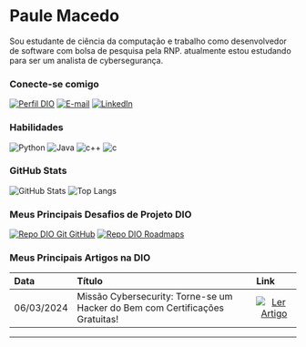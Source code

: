 <!--<h1>
    <a href="https://www.dio.me/">
     <img align="center" width="40px" src="https://hermes.digitalinnovation.one/assets/diome/logo-minimized.png"></a>
    <span> Exemplos de Profile README</span>
</h1>

Aqui você confere uma lista de exemplos desenvolvida pela comunidade. Veja abaixo um exemplo simples de como você pode criar o seu Profile README para o Desafio da [Digital Innovation One](https://www.dio.me/) e faça a sua contribuição 😉🚀.

-->

# Paule Macedo

Sou estudante de ciência da computação e trabalho como desenvolvedor de software com bolsa de pesquisa pela RNP. atualmente estou estudando para ser um analista de cybersegurança.

### Conecte-se comigo

[![Perfil DIO](https://img.shields.io/badge/-Meu%20Perfil%20na%20DIO-30A3DC?style=for-the-badge)](https://web.dio.me/users/paulorobertomdm/)
[![E-mail](https://img.shields.io/badge/-Email-000?style=for-the-badge&logo=microsoft-outlook&logoColor=E94D5F)](mailto:pauledev@proton.me)
[![LinkedIn](https://img.shields.io/badge/-LinkedIn-000?style=for-the-badge&logo=linkedin&logoColor=30A3DC)](https://www.linkedin.com/in/paulemacedo/)

### Habilidades

![Python](https://img.shields.io/badge/Python-000?style=for-the-badge&logo=Python&logoColor=30A3DC)
![Java](https://img.shields.io/badge/Java-000?style=for-the-badge&logo=openjdk&logoColor=E94D5F)
![c++](https://img.shields.io/badge/c++-000?style=for-the-badge&logo=cplusplus&logoColor=30A3DC)
![c](https://img.shields.io/badge/c-000?style=for-the-badge&logo=c&logoColor=30A3DC)


### GitHub Stats

![GitHub Stats](https://github-readme-stats.vercel.app/api?username=paulemacedo&theme=transparent&bg_color=000&border_color=30A3DC&show_icons=true&icon_color=30A3DC&title_color=E94D5F&text_color=FFF)
![Top Langs](https://github-readme-stats-git-masterrstaa-rickstaa.vercel.app/api/top-langs/?username=paulemacedo&layout=compact&bg_color=000&border_color=30A3DC&title_color=E94D5F&text_color=FFF)

### Meus Principais Desafios de Projeto DIO

[![Repo DIO Git GitHub](https://github-readme-stats.vercel.app/api/pin/?username=paulemacedo&repo=sistema-bancario-simples&bg_color=000&border_color=30A3DC&show_icons=true&icon_color=30A3DC&title_color=E94D5F&text_color=FFF)](https://github.com/elidianaandrade/dio-lab-open-source)
[![Repo DIO Roadmaps](https://github-readme-stats.vercel.app/api/pin/?username=paulemacedo&repo=cv&bg_color=000&border_color=30A3DC&show_icons=true&icon_color=30A3DC&title_color=E94D5F&text_color=FFF)](https://github.com/digitalinnovationone/roadmaps)

### Meus Principais Artigos na DIO

<table>
  <thead>
    <tr align="left">
      <th>Data</th>
      <th>Título</th>
      <th>Link</th>
    </tr>
  </thead>
  <tbody align="left">
    <tr>
      <td>06/03/2024</td>
      <td>Missão Cybersecurity: Torne-se um Hacker do Bem com Certificações Gratuitas!</td>
      <td align="center">
        <a href="https://web.dio.me/articles/missao-cybersecurity-torne-se-um-hacker-do-bem-com-certificacoes-gratuitas?back=%2Farticles&page=1&order=oldest">
           <img align="center" alt="Ler Artigo" src="https://img.shields.io/badge/Ler%20Artigo-30A3DC?style=for-the-badge">
        </a>
      </td>
    </tr>
  </tbody>
  <tfoot></tfoot>
</table>

---
